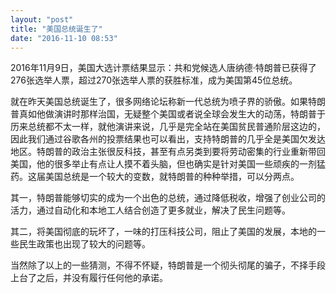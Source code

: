 ```yaml
---
layout: "post"
title: "美国总统诞生了"
date: "2016-11-10 08:53"
---
```


2016年11月9日，美国大选计票结果显示：共和党候选人唐纳德·特朗普已获得了276张选举人票，超过270张选举人票的获胜标准，成为美国第45位总统。

就在昨天美国总统诞生了，很多网络论坛称新一代总统为喷子界的骄傲。如果特朗普真如他做演讲时那样治国，无疑整个美国或者说全球会发生大的动荡，特朗普于历来总统都不太一样，就他演讲来说，几乎是完全站在美国贫民普通阶层这边的，因此我们通过谷歌各州的投票结果也可以看出，支持特朗普的几乎全是美国欠发达地区。特朗普的政治主张很反科技，甚至有点另类到要将劳动密集的行业重新带回美国，他的很多举止有点让人摸不着头脑，但也确实是针对美国一些顽疾的一剂猛药。这届美国总统是一个较大的变数，就特朗普的种种举措，可以分两点。

其一，特朗普能够切实的成为一个出色的总统，通过降低税收，增强了创业公司的活力，通过自动化和本地工人结合创造了更多就业，解决了民生问题等。

其二，将美国彻底的玩坏了，一味的打压科技公司，阻止了美国的发展，本地的一些民生政策也出现了较大的问题等。

当然除了以上的一些猜测，不得不怀疑，特朗普是一个彻头彻尾的骗子，不择手段上台了之后，并没有履行任何他的承诺。

<!-- more -->
